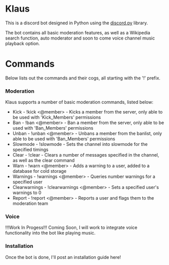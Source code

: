 # Klaus
This is a discord bot designed in Python using the [discord.py] library.

The bot contains all basic moderation features, as well as a Wikipedia search function, auto moderator and soon to come voice channel music playback option.

# Commands
Below lists out the commands and their cogs, all starting with the '!' prefix.

### Moderation
Klaus supports a number of basic moderation commands, listed below:

* Kick - !kick <@member> <reason> - Kicks a member from the server, only able to be used with 'Kick_Members' permissions
* Ban - !ban <@member> <reason> - Ban a member from the server, only able to be used with 'Ban_Members' permissions
* Unban - !unban <@member> - Unbans a member from the banlist, only able to be used with 'Ban_Members' permissions
* Slowmode - !slowmode <amount> - Sets the channel into slowmode for the specified timings
* Clear - !clear <amount> - Clears a number of messages specified in the channel, as well as the clear command
* Warn - !warn <@member> - Adds a warning to a user, added to a database for cold storage
* Warnings - !warnings <@member> - Queries number warnings for a specified user
* Clearwarnings - !clearwarnings <@member> - Sets a specified user's warnings to 0
* Report - !report <@member> <reason> - Reports a user and flags them to the moderation team

### Voice
!!!Work In Progess!!!
Coming Soon, I will work to integrate voice functionality into the bot like playing music.

### Installation
Once the bot is done, I'll post an installation guide here!

   [discord.py]: <https://github.com/Rapptz/discord.py>